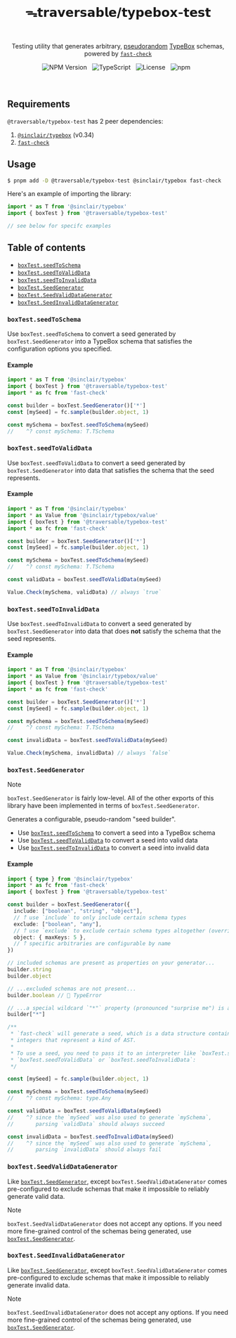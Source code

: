 <br>
<h1 align="center">ᯓ𝘁𝗿𝗮𝘃𝗲𝗿𝘀𝗮𝗯𝗹𝗲/𝘁𝘆𝗽𝗲𝗯𝗼𝘅-𝘁𝗲𝘀𝘁</h1>
<br>

<p align="center">
  Testing utility that generates arbitrary, <a href="https://en.wikipedia.org/wiki/Pseudorandomness" target="_blank">pseudorandom</a> <a href="https://github.com/sinclairzx81/typebox" target="_blank">TypeBox</a> schemas, powered by <a href="https://github.com/dubzzz/fast-check" target="_blank"><code>fast-check</code></a>
</p>

<div align="center">
  <img alt="NPM Version" src="https://img.shields.io/npm/v/%40traversable%2Ftypebox-test?style=flat-square&logo=npm&label=npm&color=blue">
  &nbsp;
  <img alt="TypeScript" src="https://img.shields.io/badge/TypeScript-5.5%2B-blue?style=flat-square&logo=TypeScript&logoColor=4a9cf6">
  &nbsp;
  <img alt="License" src="https://img.shields.io/static/v1?label=License&message=MIT&labelColor=59636e&color=838a93">
  &nbsp;
  <img alt="npm" src="https://img.shields.io/npm/dt/@traversable/typebox-test?style=flat-square">
  &nbsp;
</div>
<br>
<br>

## Requirements

`@traversable/typebox-test` has 2 peer dependencies:

1. [`@sinclair/typebox`](https://github.com/sinclairzx81/typebox) (v0.34)
2. [`fast-check`](https://fast-check.dev/)


## Usage

```bash
$ pnpm add -D @traversable/typebox-test @sinclair/typebox fast-check
```

Here's an example of importing the library:

```typescript
import * as T from '@sinclair/typebox'
import { boxTest } from '@traversable/typebox-test'

// see below for specifc examples
```


## Table of contents

- [`boxTest.seedToSchema`](https://github.com/traversable/schema/tree/main/packages/typebox-test#boxtestseedtoschema)
- [`boxTest.seedToValidData`](https://github.com/traversable/schema/tree/main/packages/typebox-test#boxtestseedtovaliddata)
- [`boxTest.seedToInvalidData`](https://github.com/traversable/schema/tree/main/packages/typebox-test#boxtestseedtoinvaliddata)
- [`boxTest.SeedGenerator`](https://github.com/traversable/schema/tree/main/packages/typebox-test#boxtestseedgenerator)
- [`boxTest.SeedValidDataGenerator`](https://github.com/traversable/schema/tree/main/packages/typebox-test#boxseedvaliddatagenerator)
- [`boxTest.SeedInvalidDataGenerator`](https://github.com/traversable/schema/tree/main/packages/typebox-test#boxseedinvaliddatagenerator)


### `boxTest.seedToSchema`

Use `boxTest.seedToSchema` to convert a seed generated by `boxTest.SeedGenerator` into a
TypeBox schema that satisfies the configuration options you specified.

#### Example

```typescript
import * as T from '@sinclair/typebox'
import { boxTest } from '@traversable/typebox-test'
import * as fc from 'fast-check'

const builder = boxTest.SeedGenerator()['*']
const [mySeed] = fc.sample(builder.object, 1)

const mySchema = boxTest.seedToSchema(mySeed)
//    ^? const mySchema: T.TSchema
```


### `boxTest.seedToValidData`

Use `boxTest.seedToValidData` to convert a seed generated by `boxTest.SeedGenerator` into
data that satisfies the schema that the seed represents.

#### Example

```typescript
import * as T from '@sinclair/typebox'
import * as Value from '@sinclair/typebox/value'
import { boxTest } from '@traversable/typebox-test'
import * as fc from 'fast-check'

const builder = boxTest.SeedGenerator()['*']
const [mySeed] = fc.sample(builder.object, 1)

const mySchema = boxTest.seedToSchema(mySeed)
//    ^? const mySchema: T.TSchema

const validData = boxTest.seedToValidData(mySeed)

Value.Check(mySchema, validData) // always `true`
```


### `boxTest.seedToInvalidData`

Use `boxTest.seedToInvalidData` to convert a seed generated by `boxTest.SeedGenerator` into
data that does **not** satisfy the schema that the seed represents.

#### Example

```typescript
import * as T from '@sinclair/typebox'
import * as Value from '@sinclair/typebox/value'
import { boxTest } from '@traversable/typebox-test'
import * as fc from 'fast-check'

const builder = boxTest.SeedGenerator()['*']
const [mySeed] = fc.sample(builder.object, 1)

const mySchema = boxTest.seedToSchema(mySeed)
//    ^? const mySchema: T.TSchema

const invalidData = boxTest.seedToValidData(mySeed)

Value.Check(mySchema, invalidData) // always `false`
```


### `boxTest.SeedGenerator`

> [!NOTE]
>
> `boxTest.SeedGenerator` is fairly low-level. All of the other exports of this library have been implemented in terms of `boxTest.SeedGenerator`.

Generates a configurable, pseudo-random "seed builder".

- Use [`boxTest.seedToSchema`](https://github.com/traversable/schema/tree/main/packages/typebox-test#boxtestseedtoschema) to convert a seed into a TypeBox schema
- Use [`boxTest.seedToValidData`](https://github.com/traversable/schema/tree/main/packages/typebox-test#boxtestseedtovaliddata) to convert a seed into valid data
- Use [`boxTest.seedToInvalidData`](https://github.com/traversable/schema/tree/main/packages/typebox-test#boxtestseedtoinvaliddata) to convert a seed into invalid data

#### Example

```typescript
import { type } from '@sinclair/typebox'
import * as fc from 'fast-check'
import { boxTest } from '@traversable/typebox-test'

const builder = boxTest.SeedGenerator({
  include: ["boolean", "string", "object"],
  // 𐙘 use `include` to only include certain schema types
  exclude: ["boolean", "any"],
  // 𐙘 use `exclude` to exclude certain schema types altogether (overrides `include`)
  object: { maxKeys: 5 },
  // 𐙘 specific arbitraries are configurable by name
})

// included schemas are present as properties on your generator...
builder.string
builder.object

// ...excluded schemas are not present...
builder.boolean // 🚫 TypeError

// ...a special wildcard `"*"` property (pronounced "surprise me") is always present:
builder["*"]

/**
 * `fast-check` will generate a seed, which is a data structure containing
 * integers that represent a kind of AST.
 *
 * To use a seed, you need to pass it to an interpreter like `boxTest.seedToSchema`,
 * `boxTest.seedToValidData` or `boxTest.seedToInvalidData`:
 */

const [mySeed] = fc.sample(builder.object, 1)

const mySchema = boxTest.seedToSchema(mySeed)
//    ^? const mySchema: type.Any

const validData = boxTest.seedToValidData(mySeed)
//    ^? since the `mySeed` was also used to generate `mySchema`,
//       parsing `validData` should always succeed

const invalidData = boxTest.seedToInvalidData(mySeed)
//    ^? since the `mySeed` was also used to generate `mySchema`,
//       parsing `invalidData` should always fail
```


### `boxTest.SeedValidDataGenerator`

Like [`boxTest.SeedGenerator`](https://github.com/traversable/schema/tree/main/packages/typebox-test#boxtestseedgenerator), except `boxTest.SeedValidDataGenerator` comes pre-configured to exclude schemas that make it impossible to reliably generate valid data.

> [!NOTE]
>
> `boxTest.SeedValidDataGenerator` does not accept any options. If you need more fine-grained control of the schemas being generated, use [`boxTest.SeedGenerator`](https://github.com/traversable/schema/tree/main/packages/typebox-test#boxtestseedgenerator).


### `boxTest.SeedInvalidDataGenerator`

Like [`boxTest.SeedGenerator`](https://github.com/traversable/schema/tree/main/packages/typebox-test#boxtestseedgenerator), except `boxTest.SeedValidDataGenerator` comes pre-configured to exclude schemas that make it impossible to reliably generate invalid data.

> [!NOTE]
>
> `boxTest.SeedInvalidDataGenerator` does not accept any options. If you need more fine-grained control of the schemas being generated, use [`boxTest.SeedGenerator`](https://github.com/traversable/schema/tree/main/packages/typebox-test#boxtestseedgenerator).
